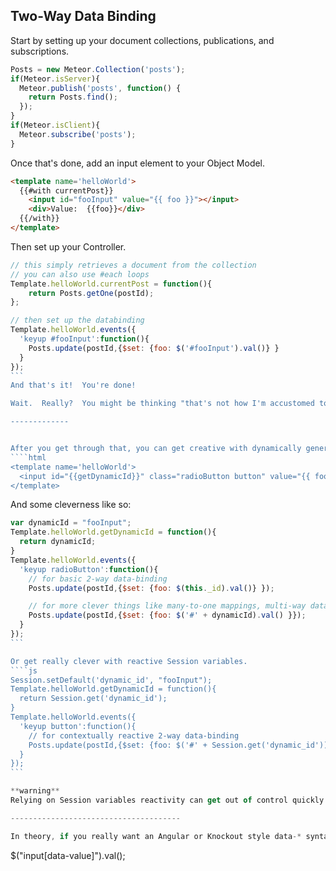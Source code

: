 ## Two-Way Data Binding

Start by setting up your document collections, publications, and subscriptions.  
````js
Posts = new Meteor.Collection('posts');
if(Meteor.isServer){
  Meteor.publish('posts', function() {
    return Posts.find();
  });
}
if(Meteor.isClient){
  Meteor.subscribe('posts');
}

````

Once that's done, add an input element to your Object Model.
````html
<template name='helloWorld'>
  {{#with currentPost}}
    <input id="fooInput" value="{{ foo }}"></input>
    <div>Value:  {{foo}}</div>
  {{/with}}
</template>
````

Then set up your Controller.
````js
// this simply retrieves a document from the collection
// you can also use #each loops
Template.helloWorld.currentPost = function(){
    return Posts.getOne(postId);
};

// then set up the databinding
Template.helloWorld.events({
  'keyup #fooInput':function(){
    Posts.update(postId,{$set: {foo: $('#fooInput').val()} }
  }
});
```
And that's it!  You're done!  

Wait.  Really?  You might be thinking "that's not how I'm accustomed to doing data bindings.  Where are the data-* attributes?".  Well, the good news is that Meteor's client-side minimongo data store handles most all of the data synchronization for you, and exposes a data context along with your Blaze templates.  And that effectively eliminates the need to have data-* attributes.  The only thing you need to do is expose some hooks between the datastore and the template using a spacebars syntax, which is similar to PHP, moustache, and handlebars.  

-------------


After you get through that, you can get creative with dynamically generated data-bindings like this:
````html
<template name='helloWorld'>
  <input id="{{getDynamicId}}" class="radioButton button" value="{{ foo }}"></input>
</template>
````

And some cleverness like so:
````js
var dynamicId = "fooInput";
Template.helloWorld.getDynamicId = function(){
  return dynamicId;
}
Template.helloWorld.events({
  'keyup radioButton':function(){    
    // for basic 2-way data-binding
    Posts.update(postId,{$set: {foo: $(this._id).val()} });  

    // for more clever things like many-to-one mappings, multi-way databindings, etc.
    Posts.update(postId,{$set: {foo: $('#' + dynamicId).val() }});
  }
});
```

Or get really clever with reactive Session variables.  
````js
Session.setDefault('dynamic_id', "fooInput");
Template.helloWorld.getDynamicId = function(){
  return Session.get('dynamic_id');
}
Template.helloWorld.events({
  'keyup button':function(){    
    // for contextually reactive 2-way data-binding
    Posts.update(postId,{$set: {foo: $('#' + Session.get('dynamic_id')).val() }});
  }
});
```

**warning**  
Relying on Session variables reactivity can get out of control quickly.  Contextually reactive multi-way databinding can be super powerful, but be sure to have a test applet where you can study and confirm the behavior of the queries and templates you're trying to render.  This kind of approach can become combinatorially complex very quickly.

--------------------------------------

In theory, if you really want an Angular or Knockout style data-* syntax, you could maybe create a helper function using an attribute selector, like so:
````

$("input[data-value]").val();
````
